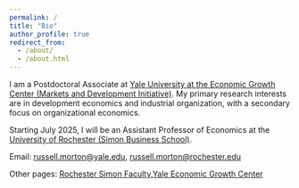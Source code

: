 ```yaml
---
permalink: /
title: "Bio"
author_profile: true
redirect_from: 
  - /about/
  - /about.html
---
```


I am a Postdoctoral Associate at [Yale University at the Economic Growth Center (Markets and Development Initiative)](https://egc.yale.edu/initiatives/markets-and-development). My primary research interests are in development economics and industrial organization, with a secondary focus on organizational economics.

Starting July 2025, I will be an Assistant Professor of Economics at the [University of Rochester (Simon Business School)](https://simon.rochester.edu/).

Email: <a href="mailto:russell.morton@yale.edu">russell.morton@yale.edu</a>, <a href="mailto:russell.morton@rochester.edu">russell.morton@rochester.edu</a>

Other pages: [Rochester Simon Faculty](https://platform.simon.rochester.edu/faculty/russell-morton),[Yale Economic Growth Center](https://egc.yale.edu/people/russell-morton)
